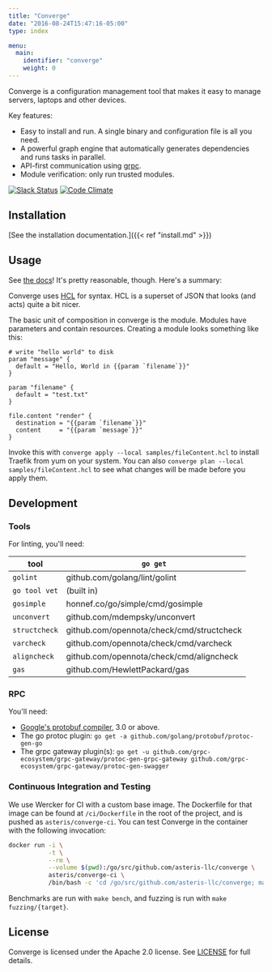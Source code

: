 ```yaml
---
title: "Converge"
date: "2016-08-24T15:47:16-05:00"
type: index

menu:
  main:
    identifier: "converge"
    weight: 0
---
```


Converge is a configuration management tool that makes it easy to manage servers,
laptops and other devices.

Key features:

- Easy to install and run. A single binary and configuration file is all you need.
- A powerful graph engine that automatically generates dependencies and
runs tasks in parallel.
- API-first communication using [grpc](http://grpc.io).
- Module verification: only run trusted modules.

[![Slack Status](http://converge-slack.aster.is/badge.svg)](http://converge-slack.aster.is)
[![Code Climate](https://codeclimate.com/github/asteris-llc/converge/badges/gpa.svg)](https://codeclimate.com/github/asteris-llc/converge)

## Installation

[See the installation documentation.]({{< ref "install.md" >}})

## Usage

See [the docs](http://converge.aster.is)! It's pretty reasonable, though. Here's
a summary:

Converge uses [HCL](https://github.com/hashicorp/hcl) for syntax. HCL is a
superset of JSON that looks (and acts) quite a bit nicer.

The basic unit of composition in converge is the module. Modules have parameters
and contain resources. Creating a module looks something like this:

```hcl
# write "hello world" to disk
param "message" {
  default = "Hello, World in {{param `filename`}}"
}

param "filename" {
  default = "test.txt"
}

file.content "render" {
  destination = "{{param `filename`}}"
  content     = "{{param `message`}}"
}
```

Invoke this with `converge apply --local samples/fileContent.hcl` to install
Traefik from yum on your system. You can also `converge plan --local
samples/fileContent.hcl` to see what changes will be made before you apply them.

## Development

### Tools

For linting, you'll need:

tool | `go get`
---- | --------
 `golint` | github.com/golang/lint/golint
`go tool vet` | (built in)
`gosimple` | honnef.co/go/simple/cmd/gosimple
`unconvert` | github.com/mdempsky/unconvert
`structcheck` | github.com/opennota/check/cmd/structcheck
`varcheck` | github.com/opennota/check/cmd/varcheck
`aligncheck` | github.com/opennota/check/cmd/aligncheck
`gas` | github.com/HewlettPackard/gas

### RPC

You'll need:

- [Google's protobuf compiler](https://github.com/google/protobuf/releases), 3.0
  or above.
- The go protoc plugin: `go get -a github.com/golang/protobuf/protoc-gen-go`
- The grpc gateway plugin(s): `go get -u github.com/grpc-ecosystem/grpc-gateway/protoc-gen-grpc-gateway github.com/grpc-ecosystem/grpc-gateway/protoc-gen-swagger`

### Continuous Integration and Testing

We use Wercker for CI with a custom base image. The Dockerfile for that image
can be found at `/ci/Dockerfile` in the root of the project, and is pushed as
`asteris/converge-ci`. You can test Converge in the container with the
following invocation:

```bash
docker run -i \
           -t \
           --rm \
           --volume $(pwd):/go/src/github.com/asteris-llc/converge \
           asteris/converge-ci \
           /bin/bash -c 'cd /go/src/github.com/asteris-llc/converge; make test'
```

Benchmarks are run with `make bench`, and fuzzing is run with `make
fuzzing/{target}`.

## License

Converge is licensed under the Apache 2.0 license. See [LICENSE](LICENSE) for
full details.
